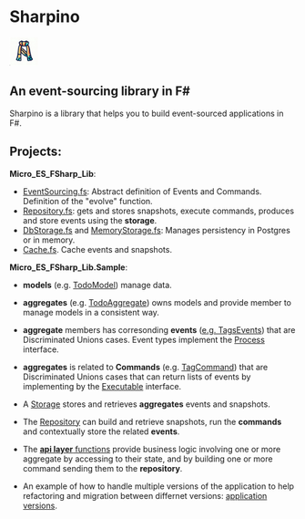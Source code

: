# Sharpino


<img src="ico/sharpino.png" alt="drawing" width="50"/>

## An event-sourcing library in F#

Sharpino is a library that helps you to build event-sourced applications in F#.
## Projects:

__Micro_ES_FSharp_Lib__:

- [EventSourcing.fs](Sharpino.Lib/Core.fs): Abstract definition of Events and Commands. Definition of the "evolve" function.
- [Repository.fs](Sharpino.Lib/Repository.fs): gets and stores snapshots, execute commands, produces and store events using the __storage__.
- [DbStorage.fs](Sharpino.Lib/DbStorage.fs) and [MemoryStorage.fs](Sharpino.Lib/MemoryStorage.fs): Manages persistency in Postgres or in memory. 
- [Cache.fs](Sharpino.Lib/Cache.fs). Cache events and snapshots.

__Micro_ES_FSharp_Lib.Sample__:

-  __models__ (e.g. [TodoModel](Sharpino.Sample/models/TodosModel.fs))  manage data.
-  __aggregates__ (e.g. [TodoAggregate](Micro_ES_FSharp_Lib.Sample/aggregates/Todos/Aggregate.fs)) owns models and provide member to manage models in a consistent way.

- __aggregate__ members has corresonding __events__ ([e.g. TagsEvents](Sharpino.Sample/aggregates/Tags/Events.fs)) that are Discriminated Unions cases. Event types implement the [Process](Sharpino.Lib/Core.fs) interface. 
- __aggregates__ is related to __Commands__ (e.g. [TagCommand](Sharpino.Sample/aggregates/Tags/Commands.fs)) that are Discriminated Unions cases that can return lists of events by implementing by the [Executable](Sharpino.Lib/Core.fs) interface.
- A [Storage](Sharpino.Lib/DbStorage.fs) stores and retrieves __aggregates__ events and snapshots.
- The [Repository](Sharpino.Lib/Repository.fs) can build and retrieve snapshots, run the __commands__ and contextually store the related __events__.
- The [__api layer__ functions](Sharpino.Sample/App.fs) provide business logic involving one or more aggregate by accessing to their state, and by building one or more command sending them to the __repository__.
- An example of how to handle multiple versions of the application to help refactoring and migration between differnet versions: [application versions](Sharpino.Sample/AppVersions.fs). 


